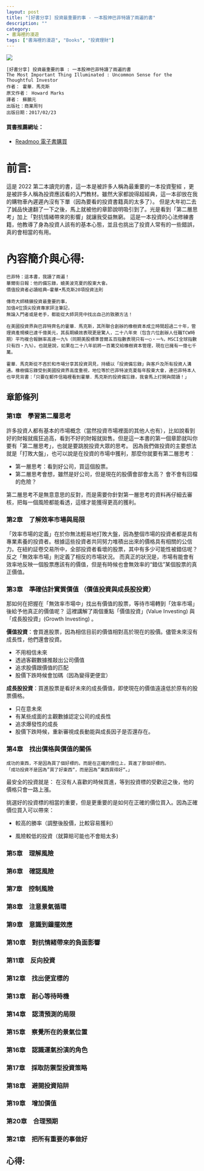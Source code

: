 ```yaml
---
layout: post
title: "[好書分享] 投資最重要的事 - 一本股神巴菲特讀了兩遍的書"
description: ""
category: 
- 書海裡的漫遊
tags: ["書海裡的漫遊", "Books", "投資理財"]
---
```




<div><a href="http://moo.im/a/03tvxZ" title="投資最重要的事"><img src="https://cdn.readmoo.com/cover/ik/qihophj_210x315.jpg?v=0"></a></div>



```
[好書分享] 投資最重要的事 : 一本股神巴菲特讀了兩遍的書
The Most Important Thing Illuminated : Uncommon Sense for the Thoughtful Investor
作者： 霍華．馬克斯  
原文作者： Howard Marks  
譯者： 蘇鵬元  
出版社：商業周刊 
出版日期：2017/02/23 
```

#### 買書推薦網址：

- [Readmoo 電子書購買](http://moo.im/a/03tvxZ)

# 前言:

這是 2022 第二本讀完的書，這一本是被許多人稱為最重要的一本投資聖經 ，更是被許多人稱為投資應該看的入門教材。雖然大家都說得超經典，這一本卻放在我的購物車內遲遲內沒有下單（因為要看的投資書籍真的太多了）。 但是大年初二去了誠品快速翻了一下之後，馬上就被他的章節說明吸引到了。光是看到「第二層思考」加上「對抗情緒帶來的影響」就讓我受益無窮。 這是一本投資的心法修練書籍，他教導了身為投資人該有的基本心態，並且也挑出了投資人常有的一些錯誤，真的會相當的有用。

# 內容簡介與心得:

```
巴菲特：這本書，我讀了兩遍！
華爾街日報：他的備忘錄，媲美波克夏的股東大會。
價值投資者必讀經典—霍華•馬克斯20項投資法則

傳奇大師精鍊投資最重要的事，
加值4位頂尖投資專家評注筆記，
無論入門者或是老手，都能從大師洞見中找出自己的致勝方法！

在美國投資界與巴菲特齊名的霍華．馬克斯，其所聯合創辦的橡樹資本成立時間超過二十年，管理資產規模已達千億美元，其長期績效表現更是驚人，二十八年來（包含六位創辦人任職TCW時期）平均複合報酬率高達一九%（同期美股標準普爾五百指數表現只有一○‧一%，MSCI全球指數只有四‧九%）。也就是說，如果在二十八年前將一百萬交給橡樹資本管理，現在已擁有一億七千萬。

霍華．馬克斯從不吝於和市場分享其投資洞見，持續以「投資備忘錄」與客戶及所有投資人溝通。橡樹備忘錄受到美國投資界高度重視，地位等於巴菲特波克夏每年股東大會，連巴菲特本人也罕見背書：「只要在郵件信箱裡看到霍華．馬克斯的投資備忘錄，我會馬上打開與閱讀！」
```

## 章節條列

###  第1章　學習第二層思考

許多投資人都有基本的市場概念（當然投資市場裡面的其他人也有），比如說看到好的財報就瘋狂追高，看到不好的財報就拋售。但是這一本書的第一個章節就叫你要有「第二層思考」，也就是要跳脫投資大眾的思考。 因為我們做投資的主要想法就是「打敗大盤」，也可以說是在投資的市場中獲利，那麼你就要有第二層思考：

- 第一層思考：看到好公司，買這個股票。
- 第二層思考會想，雖然是好公司，但是現在的股價會部會太高？ 會不會有回檔的危險？

第二層思考不是無意意思的反對，而是需要你針對第一層思考的資料再仔細去審核，把每一個風險都能看透，這樣才能獲得更高的獲利。

###  第2章　了解效率市場與局限

 「效率市場的定義」在於你無法輕易地打敗大盤，因為整個市場的投資者都是具有專業素養的投資者。根據這些投資者共同努力堆積出出來的價格具有相關的公信力。在紐約証卷交易所中，全部投資者看壞的股票，其中有多少可能性被錯估呢？反之「無效率市場」則定義了相反的市場狀況。 而真正的狀況是，市場有能會有效率地反映一個股票應該有的價值，但是有時候也會無效率的“錯估”某個股票的真正價值。

###  第3章　準確估計實質價值 （價值投資與成長股投資）

那如何在把握在「無效率市場中」找出有價值的股票，等待市場轉到「效率市場」後給予他真正的價值呢？ 這裡講解了兩個重點「價值投資」(Value Investing) 與「成長股投資」(Growth Investing) 。

**價值投資**：會買進股票，因為相信目前的價值相對高於現在的股價。儘管未來沒有成長性，他們還會投資。

- 不用相信未來
- 透過客觀數據推敲出公司價值
- 追求股價跟價值的匹配
- 股價下跌時候會加碼（因為變得更便宜）

**成長股投資**：買進股票是看好未來的成長價值，即使現在的價值遠遠低於原有的股票價格。

- 只在意未來
- 有某些成面的主觀數據認定公司的成長性
- 追求爆發性的成長
- 股價下跌時候，重新審視成長動能與成長因子是否還存在。

###  第4章　找出價格與價值的關係

```
成功的東西，不是因為買了個好標的。而是在正確的價位上，買進了那個好標的。
「成功投資不是因為”買了好東西“，而是因為”東西買得好“。」
```

最安全的投資就是： 在沒有人喜歡的時候買進，等到投資標的受歡迎之後，他的價格只會一路上漲。

挑選好的投資標的相當的重要，但是更重要的是如何在正確的價位買入。因為正確價位買入可以帶來：

- 較高的勝率（調整後股價，比較容易獲利）

- 風險較低的投資（就算賠可能也不會賠太多)

  

###  第5章　理解風險

###  第6章　確認風險

###  第7章　控制風險

###  第8章　注意景氣循環

###  第9章　意識到鐘擺效應

###  第10章　對抗情緒帶來的負面影響

###  第11章　反向投資

###  第12章　找出便宜標的

###  第13章　耐心等待時機

###  第14章　認清預測的局限

###  第15章　察覺所在的景氣位置

###  第16章　認識運氣扮演的角色

###  第17章　採取防禦型投資策略

###  第18章　避開投資陷阱

###  第19章　增加價值

###  第20章　合理預期

###  第21章　把所有重要的事做好


## 心得:



